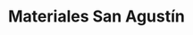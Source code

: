 ---
title: "Materiales San Agustín"
url: /oaxaca-de-juarez/materiales-san-agustin/
shop: comercio
---